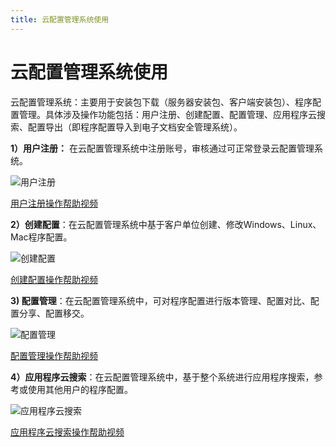 ```yaml
---
title: 云配置管理系统使用 
---
```

# 云配置管理系统使用  

云配置管理系统：主要用于安装包下载（服务器安装包、客户端安装包）、程序配置管理。具体涉及操作功能包括：用户注册、创建配置、配置管理、应用程序云搜索、配置导出（即程序配置导入到电子文档安全管理系统）。  

**1）用户注册：** 在云配置管理系统中注册账号，审核通过可正常登录云配置管理系统。  

![用户注册](image/用户注册.png)  

[用户注册操作帮助视频](https://mp.weixin.qq.com/s/8ZHDoHwZ0j0HV6Sp4rymSg)  

**2）创建配置**：在云配置管理系统中基于客户单位创建、修改Windows、Linux、Mac程序配置。  

![创建配置](image/创建配置.png)  

[创建配置操作帮助视频](https://mp.weixin.qq.com/s/FlRUbJWRmLmZGbX63WWzTg)    

**3) 配置管理**：在云配置管理系统中，可对程序配置进行版本管理、配置对比、配置分享、配置移交。 
 
![配置管理](image/配置管理.png)  

[配置管理操作帮助视频](https://mp.weixin.qq.com/s/5nITrDPjWPwQxhkw-9WuLA)    

**4）应用程序云搜索**：在云配置管理系统中，基于整个系统进行应用程序搜索，参考或使用其他用户的程序配置。  

![应用程序云搜索](image/应用程序云搜索.png)  

[应用程序云搜索操作帮助视频](https://mp.weixin.qq.com/s/OzBfhwhJzzuxGjr2XyPM8g)    